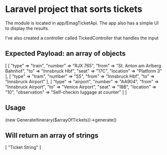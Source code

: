 # Laravel project that sorts tickets
The module is located in app/EmagTicketApi. The app also has a simple UI to display the results.

I've also created a controller called TickedController that handles the input


## Expected Payload: an array of objects
[
    [
        "type" => "train",
        "number" => "RJX 765",
        "from" => "St. Anton am Arlberg Bahnhof",
        "to" => "Innsbruck Hbf",
        "seat" => "17C",
        "location" => "Platform 3"
    ],
    [
        "type" => "tram",
        "number" => "S5",
        "from" => "Innsbruck Hbf",
        "to" => "Innsbruck Airport"
    ],
    [
        "type" => "airport",
        "number" => "AA904",
        "from" => "Innsbruck Airport",
        "to" => "Venice Airport",
        "seat" => "18B",
        "location" => "10",
        "observation" => "Self-checkin luggage at counter"
    ]
]

## Usage
(new GenerateItinerary($arrayOfTickets))->generate()

## Will return an array of strings
[
    "Ticket String"
]

